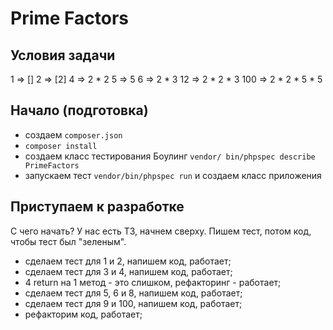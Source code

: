 # Prime Factors

## Условия задачи

1 => []
2 => [2]
4 => 2 * 2
5 => 5
6 => 2 * 3
12 => 2 * 2 * 3
100 => 2 * 2 * 5 * 5

## Начало (подготовка)

- создаем `composer.json`
- `composer install`
- создаем класс тестирования Боулинг `vendor/ bin/phpspec describe PrimeFactors`
- запускаем тест `vendor/bin/phpspec run` и создаем класс приложения

## Приступаем к разработке

С чего начать? У нас есть ТЗ, начнем сверху. Пишем тест, потом код, чтобы тест был "зеленым".
- сделаем тест для 1 и 2, напишем код, работает;
- сделаем тест для 3 и 4, напишем код, работает;
- 4 return на 1 метод - это слишком, рефакторинг - работает;
- сделаем тест для 5, 6 и 8, напишем код, работает;
- сделаем тест для 9 и 100, напишем код, работает;
- рефакторим код, работает;


